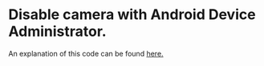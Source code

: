 # Disable camera with Android Device Administrator.
An explanation of this code can be found [here.]()
